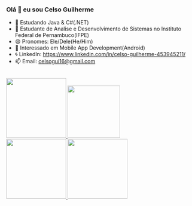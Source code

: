 ### Olá 👋 eu sou Celso Guilherme
- 🌱 Estudando Java & C#(.NET)
- 🏢 Estudante de Analise e Desenvolvimento de Sistemas no Instituto Federal de Pernambuco(IFPE)
- 😄 Pronomes: Ele/Dele(He/Him)
- 👾 Interessado em Mobile App Development(Android)
- 🌀 LinkedIn: https://www.linkedin.com/in/celso-guilherme-453945211/
- 📫 Email: celsogui16@gmail.com
<br> </br>
<div align="left">
  <a href="https://github.com/cg16">
  <img height="160em" src="https://github-readme-stats.vercel.app/api?username=cg16&show_icons=true&theme=dracula&include_all_commits=true&count_private=true"/>
  <img height="140em" src="https://github-readme-stats.vercel.app/api/top-langs/?username=cg16&layout=compact&langs_count=7&theme=dracula"/>
</div>

<div align="left">
  <img  height="160" src="https://i.pinimg.com/originals/d1/34/06/d134065224608ae6095c1275a2ddb13a.gif"  />
  <img  height="160" src="https://i.pinimg.com/originals/1e/ea/9a/1eea9a55eca18b66d61492368faf2c2d.gif"  />
</div>


